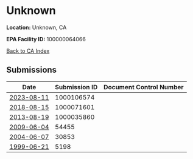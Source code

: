 # Unknown

**Location:** Unknown, CA

**EPA Facility ID:** 100000064066

[Back to CA Index](../../index.md)

## Submissions

| Date | Submission ID | Document Control Number |
|------|--------------|-------------------------|
| [2023-08-11](submissions/1000106574.md) | 1000106574 |  |
| [2018-08-15](submissions/1000071601.md) | 1000071601 |  |
| [2013-08-19](submissions/1000035860.md) | 1000035860 |  |
| [2009-06-04](submissions/54455.md) | 54455 |  |
| [2004-06-07](submissions/30853.md) | 30853 |  |
| [1999-06-21](submissions/5198.md) | 5198 |  |
